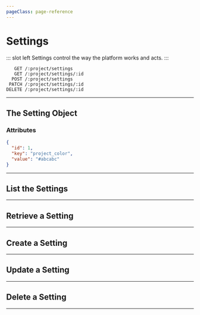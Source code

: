 ```yaml
---
pageClass: page-reference
---
```




# Settings

<two-up>

::: slot left
Settings control the way the platform works and acts.
:::

<info-box title="Endpoints" slot="right">

```endpoints
   GET /:project/settings
   GET /:project/settings/:id
  POST /:project/settings
 PATCH /:project/settings/:id
DELETE /:project/settings/:id
```

</info-box>
</two-up>

---

## The Setting Object

### Attributes

<two-up>
<template slot="left">
<def-list>

#### id <def-type>integer</def-type>
Unique identifier for the setting.

#### key <def-type>string</def-type>
Name of the setting

#### value <def-type>string</def-type>
Value of the setting

</def-list>
</template>

<info-box title="Setting Object" slot="right" class="sticky">

```json
{
  "id": 1,
  "key": "project_color",
  "value": "#abcabc"
}
```

</info-box>
</two-up>

---

## List the Settings

<two-up>
<template slot="left">

List the settings.

### Parameters

<def-list>

!!! include (params/project.md) !!!

</def-list>

### Query

<def-list>

!!! include (query/limit.md) !!!
!!! include (query/offset.md) !!!
!!! include (query/page.md) !!!
!!! include (query/single.md) !!!
!!! include (query/meta.md) !!!

</def-list>

### Returns

Returns an array of [setting objects](#the-setting-object).

</template>

<template slot="right">
<div class="sticky">
<info-box title="Endpoint">

```endpoints
   GET /:project/settings
```

</info-box>
<info-box title="Response">

```json
{
  "data": [
    {
      "id": 1,
      "key": "project_url",
      "value": ""
    },
    { ... },
    { ... }
  ]
}
```

</info-box>
</div>
</template>
</two-up>

---

## Retrieve a Setting

<two-up>
<template slot="left">

Retrieve a single setting by unique identifier.

### Parameters

<def-list>

!!! include (params/project.md) !!!
!!! include (params/id.md) !!!

</def-list>

### Query

<def-list>

!!! include (query/meta.md) !!!

</def-list>

### Returns

Returns the [setting object](#the-setting-object) for the given unique identifier.

</template>

<template slot="right">
<div class="sticky">
<info-box title="Endpoint">

```endpoints
   GET /:project/settings/:id
```

</info-box>

<info-box title="Response">

```json
{
  "data": {
    "id": 1,
    "key": "project_color",
    "value": "#abcabc"
  }
}
```

</info-box>
</div>
</template>
</two-up>

---

## Create a Setting

<two-up>
<template slot="left">

Create a new setting.

### Parameters

<def-list>

!!! include (params/project.md) !!!

</def-list>

### Attributes

<def-list>

#### key <def-type alert>required</def-type>
Key for the setting

#### value <def-type>optional</def-type>
Value for the setting

</def-list>

### Query

<def-list>

!!! include (query/meta.md) !!!

</def-list>

### Returns

Returns the [setting object](#the-setting-object) for the setting that was just created.

</template>

<template slot="right">
<div class="sticky">
<info-box title="Endpoint">

```endpoints
  POST /:project/settings
```

</info-box>

<info-box title="Request">

```json
{
  "key": "my_custom_setting"
}
```

</info-box>

<info-box title="Response">

```json
{
  "data": {
    "id": 23,
    "key": "my_custom_setting",
    "value": null
  }
}
```

</info-box>
</div>
</template>
</two-up>

---

## Update a Setting

<two-up>
<template slot="left">

Update an existing setting

### Parameters

<def-list>

!!! include (params/project.md) !!!
!!! include (params/id.md) !!!

</def-list>

### Attributes

<def-list>

#### key <def-type alert>optional</def-type>
Key for the setting

#### value <def-type>optional</def-type>
Value for the setting

</def-list>

### Query

<def-list>

!!! include (query/meta.md) !!!

</def-list>

### Returns

Returns the [setting object](#the-setting-object) for the setting that was just updated.

</template>

<template slot="right">
<div class="sticky">
<info-box title="Endpoint">

```endpoints
 PATCH /:project/settings/:id
```

</info-box>

<info-box title="Request">

```json
{
  "value": "15"
}
```

</info-box>

<info-box title="Response">

```json
{
  "data": {
    "id": 23,
    "key": "my_custom_setting",
    "value": "15"
  }
}
```

</info-box>
</div>
</template>
</two-up>

---

## Delete a Setting

<two-up>
<template slot="left">

Delete an existing setting

### Parameters

<def-list>

!!! include (params/project.md) !!!
!!! include (params/id.md) !!!

</def-list>

### Returns

Returns an empty body with HTTP status 204

</template>

<template slot="right">
<div class="sticky">
<info-box title="Endpoint">

```endpoints
DELETE /:project/settings/:id
```

</info-box>
</div>
</template>
</two-up>

---